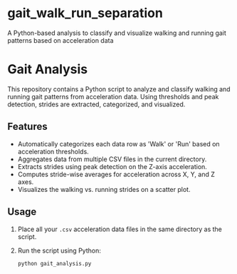 # gait_walk_run_separation
A Python-based analysis to classify and visualize walking and running gait patterns based on acceleration data
# Gait Analysis

This repository contains a Python script to analyze and classify walking and running gait patterns from acceleration data. Using thresholds and peak detection, strides are extracted, categorized, and visualized.

## Features

- Automatically categorizes each data row as 'Walk' or 'Run' based on acceleration thresholds.
- Aggregates data from multiple CSV files in the current directory.
- Extracts strides using peak detection on the Z-axis acceleration.
- Computes stride-wise averages for acceleration across X, Y, and Z axes.
- Visualizes the walking vs. running strides on a scatter plot.

## Usage

1. Place all your `.csv` acceleration data files in the same directory as the script.
2. Run the script using Python:

   ```bash
   python gait_analysis.py
